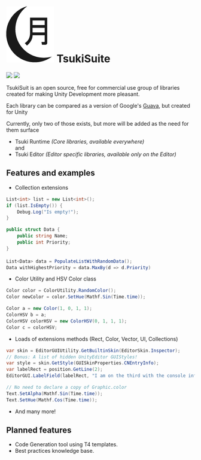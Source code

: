 # <img src="https://github.com/LunariStudios/TsukiSuite/blob/master/Tsuki-Assets/128w/TsukiLogo_Black_128px.png?raw=true"/> TsukiSuite
<p>
    <img src="https://img.shields.io/github/license/LAJE-Studio/UnityUtilities.svg">
    <img src="https://img.shields.io/github/last-commit/LAJE-Studio/UnityUtilities.svg">
</p>

TsukiSuit is an open source, free for commercial use group of libraries created for making Unity Development more pleasant.    

Each library can be compared as a version of Google's [Guava](https://github.com/google/guava), but created for Unity  

Currently, only two of those exists, but more will be added as the need for them surface
* Tsuki Runtime _(Core libraries, available everywhere)_  
and
* Tsuki Editor _(Editor specific libraries, available only on the Editor)_
## Features and examples
* Collection extensions
```csharp
List<int> list = new List<int>();
if (list.IsEmpty()) {
    Debug.Log("Is empty!");
}
```
```csharp
public struct Data {
    public string Name;
    public int Priority;
}

List<Data> data = PopulateListWithRandomData();
Data withHighestPriority = data.MaxBy(d => d.Priority)
```
* Color Utility and HSV Color class
```csharp
Color color = ColorUtility.RandomColor();
Color newColor = color.SetHue(Mathf.Sin(Time.time));
```
```csharp
Color a = new Color(1, 0, 1, 1);
ColorHSV b = a;
ColorHSV colorHSV = new ColorHSV(0, 1, 1, 1);
Color c = colorHSV;
```
* Loads of extensions methods (Rect, Color, Vector, UI, Collections)
```csharp
var skin = EditorGUIUtility.GetBuiltinSkin(EditorSkin.Inspector);
// Bonus: A list of hidden UnityEditor GUIStyles!
var style = skin.GetStyle(GUISkinProperties.CNEntryInfo);
var labelRect = position.GetLine(2); 
EditorGUI.LabelField(labelRect, "I am on the third with the console info style!", style);
```
```csharp
// No need to declare a copy of Graphic.color
Text.SetAlpha(Mathf.Sin(Time.time));
Text.SetHue(Mathf.Cos(Time.time));
```
* And many more!
## Planned features
* Code Generation tool using T4 templates.
* Best practices knowledge base.